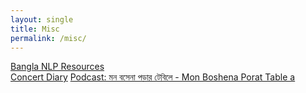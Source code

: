 ```yaml
---
layout: single
title: Misc
permalink: /misc/
---
```


<a href="/bangla_nlp_resources"> Bangla NLP Resources</a><br>
<a href="/concerts"> Concert Diary</a>
<a href="/podcast"> Podcast: মন বসেনা পড়ার টেবিলে - Mon Boshena Porat Table a</a>